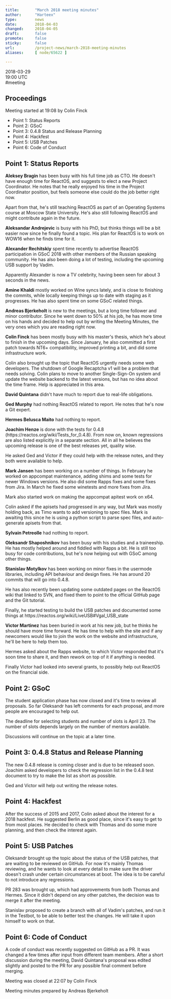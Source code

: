 ```yaml
---
title:       "March 2018 meeting minutes"
author:      "Harteex"
type:        news
date:        2018-04-03
changed:     2018-04-05
draft:       false
promote:     false
sticky:      false
url:         /project-news/march-2018-meeting-minutes
aliases:     [ node/65622 ]

---
```


<p>2018-03-29<br />
	19:00 UTC<br />
	#meeting</p>
<h2>Proceedings</h2>
<p>Meeting started at 19:08 by Colin Finck</p>
<ul>
    <li>Point 1: Status Reports</li>
    <li>Point 2: GSoC</li>
    <li>Point 3: 0.4.8 Status and Release Planning</li>
    <li>Point 4: Hackfest</li>
    <li>Point 5: USB Patches</li>
    <li>Point 6: Code of Conduct</li>
</ul>

<h2>Point 1: Status Reports</h2>

<p><b>Aleksey Bragin</b> has been busy with his full time job as CTO. He doesn't have enough time for ReactOS, and suggests to elect a new Project Coordinator. He notes that he really enjoyed his time in the Project Coordinator position, but feels someone else could do the job better right now.</p>
<p>Apart from that, he's still teaching ReactOS as part of an Operating Systems course at Moscow State University. He's also still following ReactOS and might contribute again in the future.</p>

<p><b>Aleksandar Andrejevic</b> is busy with his PhD, but thinks things will be a bit easier now since he finally found a topic. His plan for ReactOS is to work on WOW16 when he finds time for it.</p>

<p><b>Alexander Rechitskiy</b> spent time recently to advertise ReactOS participation in GSoC 2018 with other members of the Russian speaking community. He has also been doing a lot of testing, including the upcoming USB support by Vadim.</p>
<p>Apparently Alexander is now a TV celebrity, having been seen for about 3 seconds in the news.</p>

<p><b>Amine Khaldi</b> mostly worked on Wine syncs lately, and is close to finishing the commits, while locally keeping things up to date with staging as it progresses. He has also spent time on some GSoC related things.</p>

<p><b>Andreas Bjerkeholt</b> is new to the meetings, but a long time follower and minor contributor. Since he went down to 50% at his job, he has more time on his hands and decided to help out by writing the Meeting Minutes, the very ones which you are reading right now.</p>

<p><b>Colin Finck</b> has been mostly busy with his master's thesis, which he's about to finish in the upcoming days. Since January, he also committed a first patch towards NT6+ compatibility, improved printing a bit, and did some infrastructure work.</p>
<p>Colin also brought up the topic that ReactOS urgently needs some web developers. The shutdown of Google Recaptcha v1 will be a problem that needs solving. Colin plans to move to another Single-Sign-On system and update the website backend to the latest versions, but has no idea about the time frame. Help is appreciated in this area.</p>

<p><b>David Quintana</b> didn't have much to report due to real-life obligations.</p>

<p><b>Ged Murphy</b> had nothing ReactOS related to report. He notes that he's now a Git expert.</p>

<p><b>Hermes Belusca Maito</b> had nothing to report.</p>

<p><b>Joachim Henze</b> is done with the tests for 0.4.8 (https://reactos.org/wiki/Tests_for_0.4.8). From now on, known regressions are also listed explicitly in a separate section. All in all he believes the upcoming release is one of the best releases yet, quality wise.</p>
<p>He asked Ged and Victor if they could help with the release notes, and they both were available to help.</p>

<p><b>Mark Jansen</b> has been working on a number of things. In February he worked on appcompat maintenance, adding shims and some tests for newer Windows versions. He also did some Rapps fixes and some fixes from Jira. In March he fixed some winetests and more fixes from Jira.</p>
<p>Mark also started work on making the appcompat apitest work on x64.</p>
<p>Colin asked if the apisets had progressed in any way, but Mark was mostly holding back, as Timo wants to add versioning to spec files. Mark is awaiting this since he is using a python script to parse spec files, and auto-generate apisets from that.</p>

<p><b>Sylvain Petreolle</b> had nothing to report.</p>

<p><b>Oleksandr Shaposhnikov</b> has been busy with his studies and a traineeship. He has mostly helped around and fiddled with Rapps a bit. He is still too busy for code contributions, but he's now helping out with GSoC among other things.</p>

<p><b>Stanislav Motylkov</b> has been working on minor fixes in the usermode libraries, including API behaviour and design fixes. He has around 20 commits that will go into 0.4.8.</p>
<p>He has also recently been updating some outdated pages on the ReactOS wiki that linked to SVN, and fixed them to point to the official GitHub page and the Git tutorial.</p>
<p>Finally, he started testing to build the USB patches and documented some things at https://reactos.org/wiki/LiveUSB#Vgal_USB_state</p>

<p><b>Victor Martinez</b> has been buried in work at his new job, but he thinks he should have more time forward. He has time to help with the site and if any newcomers would like to join the work on the website and infrastructure, he'll be here to help them too.</p>
<p>Hermes asked about the Rapps website, to which Victor responded that it's soon time to share it, and then rework on top of it if anything is needed.</p>
<p>Finally Victor had looked into several grants, to possibly help out ReactOS on the financial side.</p>

<h2>Point 2: GSoC</h2>

<p>The student application phase has now closed and it's time to review all proposals. So far Oleksandr has left comments for each proposal, and more people are encouraged to help out.</p>

<p>The deadline for selecting students and number of slots is April 23. The number of slots depends largely on the number of mentors available.</p>

<p>Discussions will continue on the topic at a later time.</p>

<h2>Point 3: 0.4.8 Status and Release Planning</h2>

<p>The new 0.4.8 release is coming closer and is due to be released soon. Joachim asked developers to check the regression list in the 0.4.8 test document to try to make the list as short as possible.</p>

<p>Ged and Victor will help out writing the release notes.</p>

<h2>Point 4: Hackfest</h2>

<p>After the success of 2015 and 2017, Colin asked about the interest for a 2018 hackfest. He suggested Berlin as good place, since it's easy to get to from most places. He decided to check with Thomas and do some more planning, and then check the interest again.</p>

<h2>Point 5: USB Patches</h2>

<p>Oleksandr brought up the topic about the status of the USB patches, that are waiting to be reviewed on GitHub. For now it's mainly Thomas reviewing, and he wants to look at every detail to make sure the driver doesn't crash under certain circumstances at boot. The idea is to be careful to not introduce any regressions.</p>

<p>PR 283 was brought up, which had approvements from both Thomas and Hermes. Since it didn't depend on any other patches, the decision was to merge it after the meeting.</p>

<p>Stanislav proposed to create a branch with all of Vadim's patches, and run it in the Testbot, to be able to better test the changes. He will take it upon himself to work on that.</p>

<h2>Point 6: Code of Conduct</h2>

<p>A code of conduct was recently suggested on GitHub as a PR. It was changed a few times after input from different team members. After a short discussion during the meeting, David Quintana's proposal was edited slightly and posted to the PR for any possible final comment before merging.</p>

<p>Meeting was closed at 22:07 by Colin Finck</p>
<p>Meeting minutes prepared by Andreas Bjerkeholt</p>
